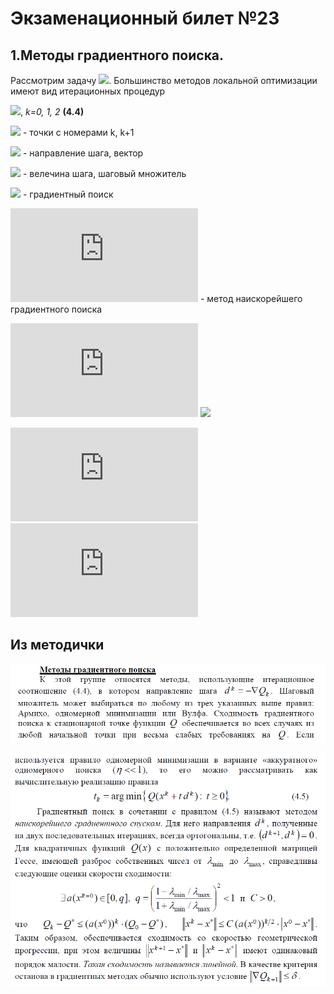 # Экзаменационный билет №23
## 1.Методы градиентного поиска.
Рассмотрим задачу ![](https://latex.codecogs.com/svg.latex?min\left\{Q(x):x\in&space;R^{n}\right\}). Большинство методов
локальной оптимизации имеют вид итерационных процедур

![](https://latex.codecogs.com/svg.latex?x^{k&plus;1}=x^{k}&plus;t_{k}d^{k}), _k=0, 1, 2_ **(4.4)**

![](https://latex.codecogs.com/svg.latex?k^{k&plus;1},x^{k}) - точки с номерами k, k+1

![](https://latex.codecogs.com/svg.latex?d^{k}) - направление шага, вектор

![](https://latex.codecogs.com/svg.latex?t^{k}) - велечина шага, шаговый множитель


![](https://latex.codecogs.com/svg.latex?d^{k}=-\nabla&space;Q(x^{k})=-\nabla&space;Q_{k}) - градиентный поиск

![](https://latex.codecogs.com/svg.latex?Q%28x%5E%7Bk&plus;1%7D%29%3DQ%28x_%7Bk%7D&plus;t_%7Bk%7D*d%5E%7Bk%7D%29%3Dmin%3DQ%28x_%7Bk%7D&plus;t_%7Bk%7D*d%5E%7Bk%7D%29) - метод наискорейшего градиентного поиска

![](https://latex.codecogs.com/svg.latex?%5Cleft%20%7C%20%5CDelta%20x%5E%7Bk&plus;1%7D%20%5Cright%20%7C%5Cleq%20q*%5Cleft%20%7C%20%5CDelta%20x%5E%7Bk%7D%20%5Cright%20%7C%5E%7B2%7D)
![](https://latex.codecogs.com/svg.latex?t^{k}=argminQ(x^{k}&plus;td^{k}),&space;t\geq&space;0)

![](https://latex.codecogs.com/svg.latex?%5Cleft%20%7C%20%5CDelta%20x%5E%7Bk%7D%20%5Cright%20%7C%3D%5Cleft%20%7C%20x%5E%7Bk%7D-x%5E%7B*%7D%20%5Cright%20%7C)
![](https://latex.codecogs.com/svg.latex?%5Cleft%7C%5CDelta%20x%5E%7Bk&plus;1%7D%5Cright%7C%5Cleq%20q%5Cleft%7C%5CDelta%20x%5E%7Bk%7D%5Cright%7C)

## Из методички
![](https://github.com/nifadyev/Methods-of-Nonlinear-Optimization/blob/master/images/ticket23-1.png?raw=true)

![](https://github.com/nifadyev/Methods-of-Nonlinear-Optimization/blob/master/images/ticket23-2.png?raw=true)
